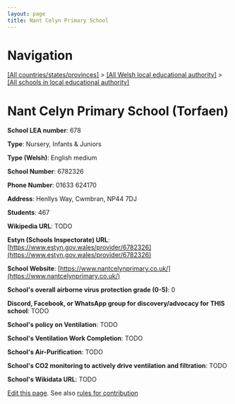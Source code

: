 ```yaml
---
layout: page
title: Nant Celyn Primary School 
---
```

# Navigation

[[All countries/states/provinces]](../../..) > [[All Welsh local educational authority]](../..) > [[All schools in local educational authority]](..)

# Nant Celyn Primary School  (Torfaen)

**School LEA number**: 678

**Type**: Nursery, Infants & Juniors

**Type (Welsh)**: English medium

**School Number**: 6782326

**Phone Number**: 01633 624170

**Address**: Henllys Way, Cwmbran, NP44 7DJ

**Students**: 467

**Wikipedia URL**: TODO

**Estyn (Schools Inspectorate) URL**: [https://www.estyn.gov.wales/provider/6782326](https://www.estyn.gov.wales/provider/6782326)

**School Website**: [https://www.nantcelynprimary.co.uk/](https://www.nantcelynprimary.co.uk/)

**School's overall airborne virus protection grade (0-5)**: 0

**Discord, Facebook, or WhatsApp group for discovery/advocacy for THIS school**: TODO

**School's policy on Ventilation**: TODO

**School's Ventilation Work Completion**: TODO

**School's Air-Purification**: TODO

**School's CO2 monitoring to actively drive ventilation and filtration**: TODO

**School's Wikidata URL**: TODO




[Edit this page](https://github.com/ventilate-schools/Wales/edit/prif/./Torfaen/Nant_Celyn_Primary_School_.md). See also [rules for contribution](../../../contribution-rules/)